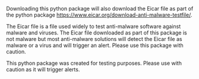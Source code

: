 Downloading this python package will also download the Eicar file as part of the python package https://www.eicar.org/download-anti-malware-testfile/.

The Eicar file is a file used widely to test anti-malware software against malware and viruses. The Eicar file downloaded as part of this package is not malware but most anti-malware solutions will detect the Eicar file as malware or a virus and will trigger an alert. Please use this package with caution. 

This python package was created for testing purposes. Please use with caution as it will trigger alerts. 